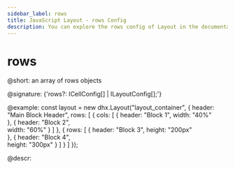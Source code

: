 ```yaml
---
sidebar_label: rows
title: JavaScript Layout - rows Config 
description: You can explore the rows config of Layout in the documentation of the DHTMLX JavaScript UI library. Browse developer guides and API reference, try out code examples and live demos, and download a free 30-day evaluation version of DHTMLX Suite 7.
---
```


# rows

@short: an array of rows objects

@signature: {'rows?: ICellConfig[] | ILayoutConfig[];'}

@example:
const layout = new dhx.Layout("layout_container", {
    header: "Main Block Header",
    rows: [
        {
            cols: [
                {
                    header: "Block 1",
                    width: "40%"                                
                },
                {
                    header: "Block 2",                  
                    width: "60%"
                }
            ]
        },
        {
            rows: [
                {
                    header: "Block 3",
                    height: "200px"                             
                },
                {
                    header: "Block 4",                              
                    height: "300px"
                }
            ]
        }
    ]
});

@descr:

[comment]: # (@relatedapi: layout/api/layout_cols_config.md)

[comment]: # (@related: layout/initialization.md#initialize-layout layout/layout_structure.md)
